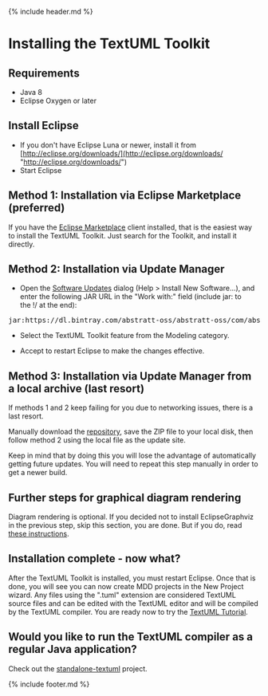 ---
---
{% include header.md %}

# Installing the TextUML Toolkit

Requirements
------------

-   Java 8
-   Eclipse Oxygen or later

Install Eclipse
---------------

-   If you don't have Eclipse Luna or newer, install it from
    [http://eclipse.org/downloads/](http://eclipse.org/downloads/ "http://eclipse.org/downloads/")
-   Start Eclipse

Method 1: Installation via Eclipse Marketplace (preferred)
-------------------------------


If you have the [Eclipse
Marketplace](http://marketplace.eclipse.org/marketplace-client-intro "http://marketplace.eclipse.org/marketplace-client-intro")
client installed, that is the easiest way to install the TextUML
Toolkit. Just search for the Toolkit, and install it directly.

Method 2: Installation via Update Manager 
-------------------------------

-   Open the [Software
    Updates](http://help.eclipse.org/stable/topic/org.eclipse.platform.doc.user/tasks/tasks-121.htm "http://help.eclipse.org/stable/topic/org.eclipse.platform.doc.user/tasks/tasks-121.htm")
    dialog (Help \> Install New Software...), and enter the following
    JAR URL in the "Work with:" field (include jar: to the !/ at the
    end):

<pre>jar:https://dl.bintray.com/abstratt-oss/abstratt-oss/com/abstratt/mdd/com.abstratt.mdd.oss.repository/2.10.0/com.abstratt.mdd.oss.repository-2.10.0.zip!/</pre>

-   Select the TextUML Toolkit feature from the Modeling category.

-   Accept to restart Eclipse to make the changes effective.

Method 3: Installation via Update Manager from a local archive (last resort)
-------------------------------

If methods 1 and 2 keep failing for you due to networking issues, there is a last resort.

Manually download the [repository](https://dl.bintray.com/abstratt-oss/abstratt-oss/com/abstratt/mdd/com.abstratt.mdd.oss.repository/2.10.0/com.abstratt.mdd.oss.repository-2.10.0.zip), save the ZIP file to your local disk, then follow method 2 using the local file as the update site.

Keep in mind that by doing this you will lose the advantage of automatically getting future updates. You will need to repeat this step manually in order to get a newer build.

Further steps for graphical diagram rendering
---------------------------------------------

Diagram rendering is optional. If you decided not to install
EclipseGraphviz in the previous step, skip this section, you are done.
But if you do, read [these
instructions](graphical.html "Configuring Graphical Rendering").

Installation complete - now what?
---------------------------------

After the TextUML Toolkit is installed, you must restart Eclipse. Once
that is done, you will see you can now create MDD projects in the New
Project wizard. Any files using the ".tuml" extension are considered
TextUML source files and can be edited with the TextUML editor and will
be compiled by the TextUML compiler. You are ready now to try the
[TextUML Tutorial](http://abstratt.github.io/textuml/docs/tutorial.html).

Would you like to run the TextUML compiler as a regular Java application? 
---------------------------------

Check out the [standalone-textuml](http://github.com/abstratt/standalone-textuml) project.

{% include footer.md %}

